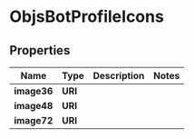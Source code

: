 

# ObjsBotProfileIcons


## Properties

| Name | Type | Description | Notes |
|------------ | ------------- | ------------- | -------------|
|**image36** | **URI** |  |  |
|**image48** | **URI** |  |  |
|**image72** | **URI** |  |  |



